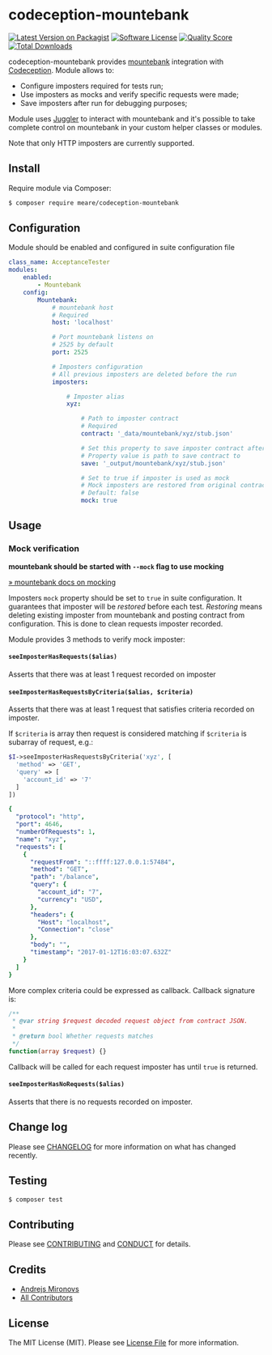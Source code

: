 # codeception-mountebank

[![Latest Version on Packagist][ico-version]][link-packagist]
[![Software License][ico-license]](LICENSE.md)
[![Quality Score][ico-code-quality]][link-code-quality]
[![Total Downloads][ico-downloads]][link-downloads]

codeception-mountebank provides [mountebank](http://www.mbtest.org/) integration with [Codeception](http://codeception.com/). Module allows to:

* Configure imposters required for tests run;
* Use imposters as mocks and verify specific requests were made;
* Save imposters after run for debugging purposes;

Module uses [Juggler](https://github.com/meare/juggler) to interact with mountebank and it's possible to take complete control on mountebank in your custom helper classes or modules.

Note that only HTTP imposters are currently supported.

## Install

Require module via Composer:

``` bash
$ composer require meare/codeception-mountebank
```

## Configuration

Module should be enabled and configured in suite configuration file

``` yaml
class_name: AcceptanceTester
modules:
    enabled:
        - Mountebank
    config:
        Mountebank:
            # mountebank host
            # Required
            host: 'localhost'

            # Port mountebank listens on
            # 2525 by default
            port: 2525

            # Imposters configuration
            # All previous imposters are deleted before the run
            imposters:

                # Imposter alias
                xyz:

                    # Path to imposter contract
                    # Required
                    contract: '_data/mountebank/xyz/stub.json'

                    # Set this property to save imposter contract after tests run
                    # Property value is path to save contract to
                    save: '_output/mountebank/xyz/stub.json'

                    # Set to true if imposter is used as mock
                    # Mock imposters are restored from original contract after each test
                    # Default: false
                    mock: true
```

## Usage

### Mock verification

**mountebank should be started with ``--mock`` flag to use mocking**

[&raquo; mountebank docs on mocking](http://www.mbtest.org/docs/api/mocks)

Imposters ``mock`` property should be set to ``true`` in suite configuration. It guarantees that imposter will be _restored_ before each test. _Restoring_ means deleting existing imposter from mountebank and posting contract from configuration. This is done to clean requests imposter recorded.

Module provides 3 methods to verify mock imposter:
#### ``seeImposterHasRequests($alias)``
Asserts that there was at least 1 request recorded on imposter
#### ``seeImposterHasRequestsByCriteria($alias, $criteria)``
Asserts that there was at least 1 request that satisfies criteria recorded on imposter.

If ``$criteria`` is array then request is considered matching if ``$criteria`` is subarray of request, e.g.:

``` php
$I->seeImposterHasRequestsByCriteria('xyz', [
  'method' => 'GET',
  'query' => [
    'account_id' => '7'
  ]
])
```

``` yaml
{
  "protocol": "http",
  "port": 4646,
  "numberOfRequests": 1,
  "name": "xyz",
  "requests": [
    {
      "requestFrom": "::ffff:127.0.0.1:57484",
      "method": "GET",
      "path": "/balance",
      "query": {
        "account_id": "7",
        "currency": "USD",
      },
      "headers": {
        "Host": "localhost",
        "Connection": "close"
      },
      "body": "",
      "timestamp": "2017-01-12T16:03:07.632Z"
    }
  ]
}

```

More complex criteria could be expressed as callback. Callback signature is:
```php
/**
 * @var string $request decoded request object from contract JSON.
 *
 * @return bool Whether requests matches
 */
function(array $request) {}
```
Callback will be called for each request imposter has until ``true`` is returned.

#### ``seeImposterHasNoRequests($alias)``
Asserts that there is no requests recorded on imposter.

## Change log

Please see [CHANGELOG](CHANGELOG.md) for more information on what has changed recently.

## Testing

``` bash
$ composer test
```

## Contributing

Please see [CONTRIBUTING](CONTRIBUTING.md) and [CONDUCT](CONDUCT.md) for details.

## Credits

- [Andrejs Mironovs][link-author]
- [All Contributors][link-contributors]

## License

The MIT License (MIT). Please see [License File](LICENSE.md) for more information.

[ico-version]: https://img.shields.io/packagist/v/meare/codeception-mountebank.svg?style=flat-square
[ico-license]: https://img.shields.io/badge/license-MIT-brightgreen.svg?style=flat-square
[ico-travis]: https://img.shields.io/travis/meare/codeception-mountebank/master.svg?style=flat-square
[ico-scrutinizer]: https://img.shields.io/scrutinizer/coverage/g/meare/codeception-mountebank.svg?style=flat-square
[ico-code-quality]: https://img.shields.io/scrutinizer/g/meare/codeception-mountebank.svg?style=flat-square
[ico-downloads]: https://img.shields.io/packagist/dt/meare/codeception-mountebank.svg?style=flat-square

[link-packagist]: https://packagist.org/packages/meare/codeception-mountebank
[link-travis]: https://travis-ci.org/meare/codeception-mountebank
[link-scrutinizer]: https://scrutinizer-ci.com/g/meare/codeception-mountebank/code-structure
[link-code-quality]: https://scrutinizer-ci.com/g/meare/codeception-mountebank
[link-downloads]: https://packagist.org/packages/meare/codeception-mountebank
[link-author]: https://github.com/meare
[link-contributors]: ../../contributors
